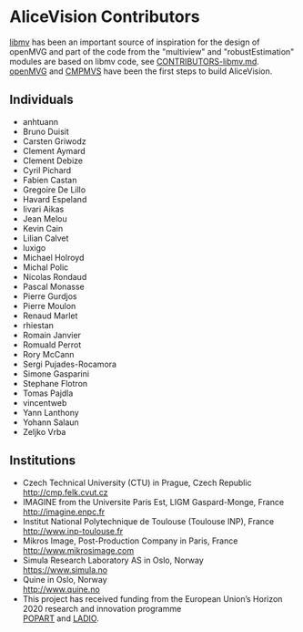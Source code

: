 AliceVision Contributors
========================

[libmv](https://github.com/libmv/libmv) has been an important source of inspiration for the design of openMVG and part of the code from the "multiview" and "robustEstimation" modules are based on libmv code, see [CONTRIBUTORS-libmv.md](CONTRIBUTORS-libmv.md).
[openMVG](https://github.com/openMVG/openMVG) and [CMPMVS](http://ptak.felk.cvut.cz/sfmservice/websfm.pl?menu=cmpmvs) have been the first steps to build AliceVision.


Individuals
-----------

- anhtuann
- Bruno Duisit
- Carsten Griwodz
- Clement Aymard
- Clement Debize
- Cyril Pichard
- Fabien Castan
- Gregoire De Lillo
- Havard Espeland
- Iivari Aikas
- Jean Melou
- Kevin Cain
- Lilian Calvet
- luxigo
- Michael Holroyd
- Michal Polic
- Nicolas Rondaud
- Pascal Monasse
- Pierre Gurdjos
- Pierre Moulon
- Renaud Marlet
- rhiestan
- Romain Janvier
- Romuald Perrot
- Rory McCann
- Sergi Pujades-Rocamora
- Simone Gasparini
- Stephane Flotron
- Tomas Pajdla
- vincentweb
- Yann Lanthony
- Yohann Salaun
- Zeljko Vrba 

Institutions
------------

- Czech Technical University (CTU) in Prague, Czech Republic  
  http://cmp.felk.cvut.cz
- IMAGINE from the Universite Paris Est, LIGM Gaspard-Monge, France  
  http://imagine.enpc.fr
- Institut National Polytechnique de Toulouse (Toulouse INP), France  
  http://www.inp-toulouse.fr
- Mikros Image, Post-Production Company in Paris, France  
  http://www.mikrosimage.com
- Simula Research Laboratory AS in Oslo, Norway  
  https://www.simula.no
- Quine in Oslo, Norway  
  http://www.quine.no
- This project has received funding from the European Union’s Horizon 2020 research and innovation programme  
  [POPART](http://www.popartproject.eu) and [LADIO](http://www.ladioproject.eu).
